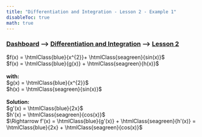 ```yaml
---
title: "Differentiation and Integration - Lesson 2 - Example 1"
disableToc: true
math: true
---
```


### [Dashboard]() --> [Differentiation and Integration](Differentiation%20and%20Integration/Differentiation%20and%20Integration.md) --> [Lesson 2](Differentiation%20and%20Integration/Lesson%202.md)

$f(x) = \htmlClass{blue}{x^{2}}+ \htmlClass{seagreen}{sin(x)}$<br>
$f(x) = \htmlClass{blue}{g(x)} + \htmlClass{seagreen}{h(x)}$<br>
<br>
**with:**<br>
$g(x) = \htmlClass{blue}{x^{2}}$<br>
$h(x) = \htmlClass{seagreen}{sin(x)}$<br>
<br>
**Solution:**<br>
$g'(x) = \htmlClass{blue}{2x}$<br>
$h'(x) = \htmlClass{seagreen}{cos(x)}$<br>
$\Rightarrow f'(x) = \htmlClass{blue}{g'(x)} + \htmlClass{seagreen}{h'(x)} = \htmlClass{blue}{2x} + \htmlClass{seagreen}{cos(x)}$<br>

